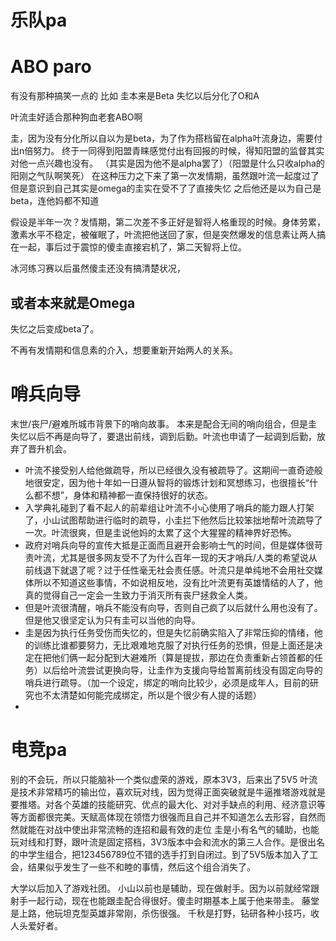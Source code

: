 
# 乐队pa


# ABO paro
有没有那种搞笑一点的
比如
圭本来是Beta
失忆以后分化了O和A

叶流圭好适合那种狗血老套ABO啊

圭，因为没有分化所以自以为是beta，为了作为搭档留在alpha叶流身边，需要付出n倍努力。
终于一同得到阳盟青睐感觉付出有回报的时候，得知阳盟的监督其实对他一点兴趣也没有。
（其实是因为他不是alpha罢了）（阳盟是什么只收alpha的阳刚之气队啊笑死）
在这种压力之下来了第一次发情期，虽然跟叶流一起度过了但是意识到自己其实是omega的圭实在受不了了直接失忆
之后他还是以为自己是beta，连他妈都不知道

假设是半年一次？发情期，第二次差不多正好是智将人格重现的时候。身体劳累，激素水平不稳定，被催眠了，叶流把他送回了家，但是突然爆发的信息素让两人搞在一起，事后过于震惊的傻圭直接宕机了，第二天智将上位。

冰河练习赛以后虽然傻圭还没有搞清楚状况，


## 或者本来就是Omega
失忆之后变成beta了。

不再有发情期和信息素的介入，想要重新开始两人的关系。



# 哨兵向导
末世/丧尸/避难所城市背景下的哨向故事。
本来是配合无间的哨向组合，但是圭失忆以后不再是向导了，要退出前线，调到后勤。叶流也申请了一起调到后勤，放弃了晋升机会。
* 叶流不接受别人给他做疏导，所以已经很久没有被疏导了。这期间一直奇迹般地很安定，因为他十年如一日遵从智将的锻炼计划和冥想练习，也很擅长“什么都不想”，身体和精神都一直保持很好的状态。
* 入学典礼碰到了看不起人的前辈组让叶流不小心使用了哨兵的能力跟人打架了，小山试图帮助进行临时的疏导，小圭拦下他然后比较笨拙地帮叶流疏导了一次。叶流很爽，但是圭说他妈的太累了这个大猩猩的精神界好恐怖。
* 政府对哨兵向导的宣传大抵是正面而且避开会影响士气的时间，但是媒体很苛责叶流，尤其是很多网友受不了为什么百年一现的天才哨兵/人类的希望说从前线退下就退了呢？过于任性毫无社会责任感。叶流只是单纯地不会用社交媒体所以不知道这些事情，不如说相反地，没有比叶流更有英雄情结的人了，他真的觉得自己一定会一生致力于消灭所有丧尸拯救全人类。
* 但是叶流很清醒，哨兵不能没有向导，否则自己疯了以后就什么用也没有了。但是他又很坚定认为只有圭可以当他的向导。
* 圭是因为执行任务受伤而失忆的，但是失忆前确实陷入了非常压抑的情绪，他的训练比谁都要努力，无比艰难地克服了对执行任务的恐惧，但是上面还是决定在把他们俩一起分配到大避难所（算是提拔，那边在负责重新占领首都的任务）以后给叶流尝试更换向导，让圭作为支援向导给暂离前线没有固定向导的哨兵进行疏导。（加一个设定，绑定的哨向比较少，必须是成年人，目前的研究也不太清楚如何能完成绑定，所以是个很少有人提的话题）
* 


# 电竞pa
别的不会玩，所以只能脑补一个类似虚荣的游戏，原本3V3，后来出了5V5
叶流是技术非常精巧的输出位，喜欢玩对线，因为觉得正面突破就是牛逼推塔游戏就是要推塔。对各个英雄的技能研究、优点的最大化、对对手缺点的利用、经济意识等等方面都很完美。天赋高体现在领悟力很强而且自己并不知道怎么去形容，自然而然就能在对战中使出非常流畅的连招和最有效的走位
圭是小有名气的辅助，也能玩对线和打野，跟叶流是固定搭档，3V3版本中会和流水的第三人合作。是很出名的中学生组合，把123456789位不错的选手打到自闭过。到了5V5版本加入了工会，结果似乎发生了一些不和睦的事情，然后这个组合消失了。

大学以后加入了游戏社团。
小山以前也是辅助，现在做射手。因为以前就经常跟射手一起行动，现在也能跟圭配合得很好。傻圭时期基本上属于他来带圭。
藤堂是上路，他玩坦克型英雄非常刚，杀伤很强。
千秋是打野，钻研各种小技巧，收人头爱好者。




# 